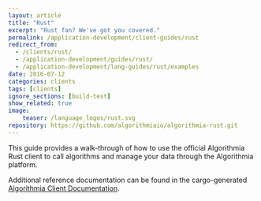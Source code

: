```yaml
---
layout: article
title: "Rust"
excerpt: "Rust fan? We've got you covered."
permalink: /application-development/client-guides/rust
redirect_from:
  - /clients/rust/
  - /application-development/guides/rust/
  - /application-development/lang-guides/rust/examples
date: 2016-07-12
categories: clients
tags: [clients]
ignore_sections: [build-test]
show_related: true
image:
    teaser: /language_logos/rust.svg
repository: https://github.com/algorithmiaio/algorithmia-rust.git
---
```


This guide provides a walk-through of how to use the official Algorithmia Rust client to call algorithms and manage your data
through the Algorithmia platform.

Additional reference documentation can be found in the cargo-generated [Algorithmia Client Documentation](http://algorithmiaio.github.io/algorithmia-rust/algorithmia/).
